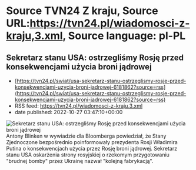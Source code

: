 # Source TVN24 Z kraju, Source URL:https://tvn24.pl/wiadomosci-z-kraju,3.xml, Source language: pl-PL

## Sekretarz stanu USA: ostrzegliśmy Rosję przed konsekwencjami użycia broni jądrowej
 - [https://tvn24.pl/swiat/usa-sekretarz-stanu-ostrzeglismy-rosje-przed-konsekwencjami-uzycia-broni-jadrowej-6181862?source=rss](https://tvn24.pl/swiat/usa-sekretarz-stanu-ostrzeglismy-rosje-przed-konsekwencjami-uzycia-broni-jadrowej-6181862?source=rss)
 - RSS feed: https://tvn24.pl/wiadomosci-z-kraju,3.xml
 - date published: 2022-10-27 03:47:10+00:00

<img alt="Sekretarz stanu USA: ostrzegliśmy Rosję przed konsekwencjami użycia broni jądrowej" src="https://tvn24.pl/najnowsze/cdn-zdjecie-riadq3-putin-obserwuje-cwiczenia-nuklearne-na-poligonie-kura-6181281/alternates/LANDSCAPE_1280" />
    Antony Blinken w wywiadzie dla Bloomberga powiedział, że Stany Zjednoczone bezpośrednio poinformowały prezydenta Rosji Władimira Putina o konsekwencjach użycia przez Rosję broni jądrowej. Sekretarz stanu USA oskarżenia strony rosyjskiej o rzekomym przygotowaniu "brudnej bomby" przez Ukrainę nazwał "kolejną fabrykacją".
